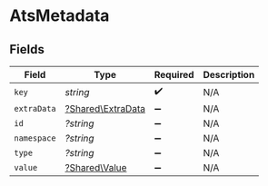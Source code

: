 # AtsMetadata


## Fields

| Field                                                 | Type                                                  | Required                                              | Description                                           |
| ----------------------------------------------------- | ----------------------------------------------------- | ----------------------------------------------------- | ----------------------------------------------------- |
| `key`                                                 | *string*                                              | :heavy_check_mark:                                    | N/A                                                   |
| `extraData`                                           | [?Shared\ExtraData](../../Models/Shared/ExtraData.md) | :heavy_minus_sign:                                    | N/A                                                   |
| `id`                                                  | *?string*                                             | :heavy_minus_sign:                                    | N/A                                                   |
| `namespace`                                           | *?string*                                             | :heavy_minus_sign:                                    | N/A                                                   |
| `type`                                                | *?string*                                             | :heavy_minus_sign:                                    | N/A                                                   |
| `value`                                               | [?Shared\Value](../../Models/Shared/Value.md)         | :heavy_minus_sign:                                    | N/A                                                   |